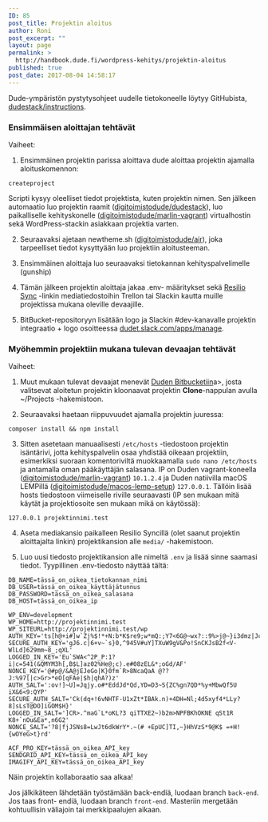 ```yaml
---
ID: 85
post_title: Projektin aloitus
author: Roni
post_excerpt: ""
layout: page
permalink: >
  http://handbook.dude.fi/wordpress-kehitys/projektin-aloitus
published: true
post_date: 2017-08-04 14:58:17
---
```

Dude-ympäristön pystytysohjeet uudelle tietokoneelle löytyy GitHubista, <a href="https://github.com/digitoimistodude/dudestack-instructions" class="github">dudestack/instructions</a>.

<h3>Ensimmäisen aloittajan tehtävät</h3>

Vaiheet:

1. Ensimmäinen projektin parissa aloittava dude aloittaa projektin ajamalla aloituskomennon:

<pre class="language-bash"><code>createproject</code></pre>

Scripti kysyy oleelliset tiedot projektista, kuten projektin nimen. Sen jälkeen automaatio luo projektin raamit (<a class="github" href="https://github.com/digitoimistodude/dudestack">digitoimistodude/dudestack</a>), luo paikalliselle kehityskonelle (<a class="github" href="https://github.com/digitoimistodude/marlin-vagrant">digitoimistodude/marlin-vagrant</a>) virtualhostin sekä WordPress-stackin asiakkaan projektia varten.

2. Seuraavaksi ajetaan newtheme.sh (<a class="github" href="https://github.com/digitoimistodude/air">digitoimistodude/air</a>), joka tarpeelliset tiedot kysyttyään luo projektiin aloitusteeman.

3. Ensimmäinen aloittaja luo seuraavaksi tietokannan kehityspalvelimelle (gunship)

4. Tämän jälkeen projektin aloittaja jakaa .env- määritykset sekä <a href="https://www.resilio.com/individuals/">Resilio Sync</a> -linkin mediatiedostoihin Trellon tai Slackin kautta muille projektissa mukana oleville devaajille.

5. BitBucket-repositoryyn lisätään logo ja Slackin #dev-kanavalle projektin integraatio + logo osoitteessa <a href="https://dudet.slack.com/apps/manage">dudet.slack.com/apps/manage</a>.

<h3>Myöhemmin projektiin mukana tulevan devaajan tehtävät</h3>

Vaiheet:

1. Muut mukaan tulevat devaajat menevät <a href="http://bitbucket.org/digitoimistodudeoy/">Duden Bitbucketiin</a>a>, josta valitsevat aloitetun projektin kloonaavat projektin **Clone**-nappulan avulla ~/Projects -hakemistoon.

2. Seuraavaksi haetaan riippuvuudet ajamalla projektin juuressa: 

<pre class="language-bash"><code>composer install && npm install</code></pre> 

3. Sitten asetetaan manuaalisesti `/etc/hosts` -tiedostoon projektin isäntärivi, jotta kehityspalvelin osaa yhdistää oikeaan projektiin, esimerkiksi suoraan komentoriviltä muokkaamalla `sudo nano /etc/hosts` ja antamalla oman pääkäyttäjän salasana. IP on Duden vagrant-koneella (<a class="github" href="https://github.com/digitoimistodude/marlin-vagrant">digitoimistodude/marlin-vagrant</a>) `10.1.2.4` ja Duden natiivilla macOS LEMPillä (<a class="github" href="https://github.com/digitoimistodude/macos-lemp-setup">digitoimistodude/macos-lemp-setup</a>) `127.0.0.1`. Tällöin lisää hosts tiedostoon viimeiselle riville seuraavasti (IP sen mukaan mitä käytät ja projektiosoite sen mukaan mikä on käytössä):

<pre class="language-bash"><code>127.0.0.1 projektinnimi.test</code></pre>

4. Aseta mediakansio paikalleen Resilio Syncillä (olet saanut projektin aloittajalta linkin) projektikansion alle `media/` -hakemistoon.

5. Luo uusi tiedosto projektikansion alle nimeltä `.env` ja lisää sinne saamasi tiedot. Tyypillinen .env-tiedosto näyttää tältä:

````
DB_NAME=tässä_on_oikea_tietokannan_nimi
DB_USER=tässä_on_oikea_käyttäjätunnus
DB_PASSWORD=tässä_on_oikea_salasana
DB_HOST=tässä_on_oikea_ip

WP_ENV=development
WP_HOME=http://projektinnimi.test
WP_SITEURL=http://projektinnimi.test/wp
AUTH_KEY='ts[h@+i#]w`Zj%$!*+N:b*K$re9;w*mQ:;Y7<6G@~wx?::9%>j@~}i3dmz|Jcl{|'
SECURE_AUTH_KEY='gJ6.c|6+v~`s}0,^945V#uY]TXuW9gV&Po!SnCKJsB2f<V-WlLd]629mm~8_;qXL'
LOGGED_IN_KEY='Eu`SWA<^2P_P:1?i|c=541(&QMYM3h[,B$L]az02%He@;c).e#08zEL&*;oGd/AF'
NONCE_KEY='@#p@/&A@jEJeGo|K}0fm`R>8NcaQaA @??J:%97[|c>Gr>*eO[qFAe|$h|qhA?)z'
AUTH_SALT=':ov!]~U]=Jqjy.o#*EddJd*Qd,YD=D3~S{ZC%gn7QD*%y+MbwQf5U iX&6<9:QYP'
SECURE_AUTH_SALT='Ck(dq+!6vNHTF-U1xZt*IBAk.n)+4DH=Nl;4d5xyf4*LLy?8]sLsT@DO]iGOM$H}'
LOGGED_IN_SALT=']CR>.^maG`L*oKL?3 qiTTXE2~)b2m>NPFBKhOKNE qSt1R K8+`nOu&Ea*,n6G2'
NONCE_SALT='?8|fjJSNs8=LwJt6dkWrY*.~(# +EpUC]TI,~}HhVzS*9@K$ =+H!{wOYeG>t}rd'

ACF_PRO_KEY=tässä_on_oikea_API_key
SENDGRID_API_KEY=tässä_on_oikea_API_key
IMAGIFY_API_KEY=tässä_on_oikea_API_key
````

Näin projektin kollaboraatio saa alkaa!

Jos jälkikäteen lähdetään työstämään back-endiä, luodaan branch `back-end`. Jos taas front- endiä, luodaan branch `front-end`. Masteriin mergetään kohtuullisin väliajoin tai merkkipaalujen aikaan.